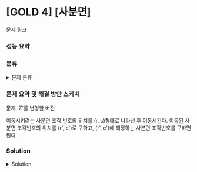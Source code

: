 # [GOLD 4] [사분면]

[문제 링크](https://www.acmicpc.net/problem/1891) 

### 성능 요약

### 분류

<details><summary>문제 분류</summary> 

[분할 정복]

</details>

### 문제 요약 및 해결 방안 스케치

문제 'Z'를 변형한 버전

이동시키려는 사분면 조각 번호의 위치를 (r, c)형태로 나타낸 후 이동시킨다. 이동된 사분면 조각번호의 위치를 (r', c')로 구하고, (r', c')에 해당하는 사분면 조각번호를 구하면 된다. 

### Solution

<details><summary>Solution</summary> 

[Source Code]

</details>
